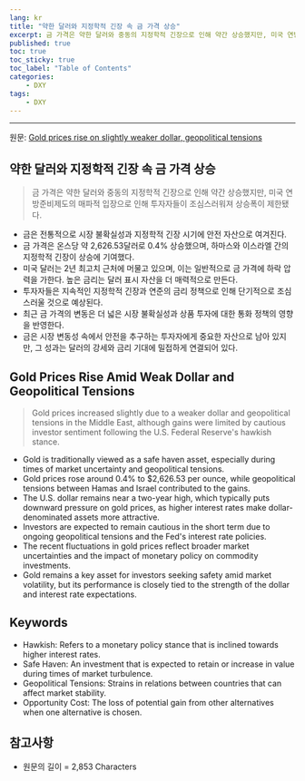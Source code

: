 ```yaml
---
lang: kr
title: "약한 달러와 지정학적 긴장 속 금 가격 상승"
excerpt: 금 가격은 약한 달러와 중동의 지정학적 긴장으로 인해 약간 상승했지만, 미국 연방준비제도의 매파적 입장으로 인해 투자자들이 조심스러워져 상승폭이 제한됐다.
published: true
toc: true
toc_sticky: true
toc_label: "Table of Contents"
categories:
    - DXY
tags:
    - DXY
---
```


---

  원문: [Gold prices rise on slightly weaker dollar, geopolitical tensions](https://www.investing.com/news/commodities-news/gold-prices-rise-on-slightly-weaker-dollar-geopolitical-tensions-3788718)

## 약한 달러와 지정학적 긴장 속 금 가격 상승

> 금 가격은 약한 달러와 중동의 지정학적 긴장으로 인해 약간 상승했지만, 미국 연방준비제도의 매파적 입장으로 인해 투자자들이 조심스러워져 상승폭이 제한됐다.


- 금은 전통적으로 시장 불확실성과 지정학적 긴장 시기에 안전 자산으로 여겨진다.
- 금 가격은 온스당 약 2,626.53달러로 0.4% 상승했으며, 하마스와 이스라엘 간의 지정학적 긴장이 상승에 기여했다.
- 미국 달러는 2년 최고치 근처에 머물고 있으며, 이는 일반적으로 금 가격에 하락 압력을 가한다. 높은 금리는 달러 표시 자산을 더 매력적으로 만든다.
- 투자자들은 지속적인 지정학적 긴장과 연준의 금리 정책으로 인해 단기적으로 조심스러울 것으로 예상된다.
- 최근 금 가격의 변동은 더 넓은 시장 불확실성과 상품 투자에 대한 통화 정책의 영향을 반영한다.
- 금은 시장 변동성 속에서 안전을 추구하는 투자자에게 중요한 자산으로 남아 있지만, 그 성과는 달러의 강세와 금리 기대에 밀접하게 연결되어 있다.

## Gold Prices Rise Amid Weak Dollar and Geopolitical Tensions

> Gold prices increased slightly due to a weaker dollar and geopolitical tensions in the Middle East, although gains were limited by cautious investor sentiment following the U.S. Federal Reserve's hawkish stance.


- Gold is traditionally viewed as a safe haven asset, especially during times of market uncertainty and geopolitical tensions.
- Gold prices rose around 0.4% to $2,626.53 per ounce, while geopolitical tensions between Hamas and Israel contributed to the gains.
- The U.S. dollar remains near a two-year high, which typically puts downward pressure on gold prices, as higher interest rates make dollar-denominated assets more attractive.
- Investors are expected to remain cautious in the short term due to ongoing geopolitical tensions and the Fed's interest rate policies.
- The recent fluctuations in gold prices reflect broader market uncertainties and the impact of monetary policy on commodity investments.
- Gold remains a key asset for investors seeking safety amid market volatility, but its performance is closely tied to the strength of the dollar and interest rate expectations.

## Keywords

- Hawkish: Refers to a monetary policy stance that is inclined towards higher interest rates.
- Safe Haven: An investment that is expected to retain or increase in value during times of market turbulence.
- Geopolitical Tensions: Strains in relations between countries that can affect market stability.
- Opportunity Cost: The loss of potential gain from other alternatives when one alternative is chosen.

## 참고사항

- 원문의 길이 = 2,853 Characters


